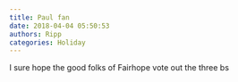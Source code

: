 ```yaml
---
title: Paul fan
date: 2018-04-04 05:50:53
authors: Ripp
categories: Holiday
---
```


 I sure hope the good folks of Fairhope vote out the three bs